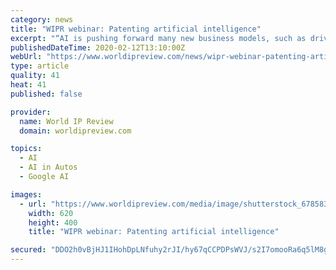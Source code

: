 ```yaml
---
category: news
title: "WIPR webinar: Patenting artificial intelligence"
excerpt: "“AI is pushing forward many new business models, such as driverless cars, and will move society to new places,” said Keston. “We already use secure banking systems, automated diagnosis technology, and voice recognition technology, all of which features an AI component. It’s already becoming part of everyday life.” It was thought that ..."
publishedDateTime: 2020-02-12T13:10:00Z
webUrl: "https://www.worldipreview.com/news/wipr-webinar-patenting-artificial-intelligence-19322"
type: article
quality: 41
heat: 41
published: false

provider:
  name: World IP Review
  domain: worldipreview.com

topics:
  - AI
  - AI in Autos
  - Google AI

images:
  - url: "https://www.worldipreview.com/media/image/shutterstock_678583375_peshkova.jpg"
    width: 620
    height: 400
    title: "WIPR webinar: Patenting artificial intelligence"

secured: "DDO2h0vBjHJ1IHohDpLNfuhy2rJI/hy67qCCPDPsWVJ/s2I7omooRa6q5lM8gRmya6An7/D0T7fMUbZfkfvYN8w4o+SqCxnx+2wKsoa9chCSXaDAmQOZRtS/keIf6NW3Wpkqxf2rpIiEU7/+ruIi+MLJI0eUf+n1Hk24QmwFPv0qvJ2a2MBjF4YgqeuCOSVUhg+uKVLXheTh6si7bPpA3eKBPJkB3yUW75+EAuzf12PFi9WBj/JvDNUrTSV+TMYz0SweMB0F4LP9PFwsz4wVLkle0sDTKfmxonf5p9hLMMI/cczK+CQf+j4cMR+fDPf8GU43SovfFUBo9ttrc1DjcQFw2wRu1kaFtfFqFI7QNIM6Z5WEV3R4FvBMe8TILe0JwjPG/LiYateDisngLQXLhurdz77O1f+H15X3Kx6/RccoErGK70U8XL+FpSq/UQunNpKzedTEnziN0W3Ltr7sGQAjgcoW6Wq9mbzGYOPjZLU=;MqPwMgZKyl7Nrgp6kf2ePA=="
---
```


